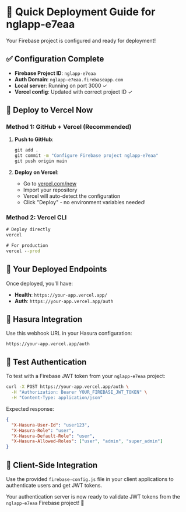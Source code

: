 # 🚀 Quick Deployment Guide for nglapp-e7eaa

Your Firebase project is configured and ready for deployment!

## ✅ Configuration Complete

- **Firebase Project ID**: `nglapp-e7eaa`
- **Auth Domain**: `nglapp-e7eaa.firebaseapp.com`
- **Local server**: Running on port 3000 ✓
- **Vercel config**: Updated with correct project ID ✓

## 🚀 Deploy to Vercel Now

### Method 1: GitHub + Vercel (Recommended)

1. **Push to GitHub**:
   ```cmd
   git add .
   git commit -m "Configure Firebase project nglapp-e7eaa"
   git push origin main
   ```

2. **Deploy on Vercel**:
   - Go to [vercel.com/new](https://vercel.com/new)
   - Import your repository
   - Vercel will auto-detect the configuration
   - Click "Deploy" - no environment variables needed!

### Method 2: Vercel CLI

```cmd
# Deploy directly
vercel

# For production
vercel --prod
```

## 🎯 Your Deployed Endpoints

Once deployed, you'll have:
- **Health**: `https://your-app.vercel.app/`
- **Auth**: `https://your-app.vercel.app/auth`

## 🔗 Hasura Integration

Use this webhook URL in your Hasura configuration:
```
https://your-app.vercel.app/auth
```

## 🧪 Test Authentication

To test with a Firebase JWT token from your `nglapp-e7eaa` project:

```bash
curl -X POST https://your-app.vercel.app/auth \
  -H "Authorization: Bearer YOUR_FIREBASE_JWT_TOKEN" \
  -H "Content-Type: application/json"
```

Expected response:
```json
{
  "X-Hasura-User-Id": "user123",
  "X-Hasura-Role": "user", 
  "X-Hasura-Default-Role": "user",
  "X-Hasura-Allowed-Roles": ["user", "admin", "super_admin"]
}
```

## 📱 Client-Side Integration

Use the provided `firebase-config.js` file in your client applications to authenticate users and get JWT tokens.

Your authentication server is now ready to validate JWT tokens from the `nglapp-e7eaa` Firebase project! 🎉